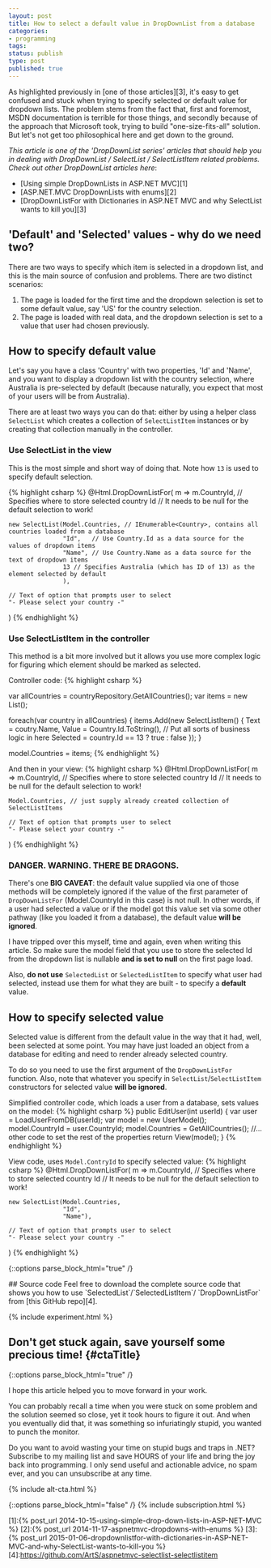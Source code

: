 ```yaml
---
layout: post
title: How to select a default value in DropDownList from a database
categories:
- programming
tags:
status: publish
type: post
published: true
---
```

As highlighted previously in [one of those articles][3], it's easy to get confused and stuck when
trying to specify selected or default value for dropdown lists. The problem stems from the fact
that, first and foremost, MSDN documentation is terrible for those things, and secondly because of 
the approach that Microsoft took, trying to build "one-size-fits-all" solution. But let's not get
too philosophical here and get down to the ground.

_This article is one of the 'DropDownList series' articles that should help you in dealing with 
DropDownList / SelectList / SelectListItem related problems. Check out other DropDownList articles
here_:

- [Using simple DropDownLists in ASP.NET MVC][1]
- [ASP.NET.MVC DropDownLists with enums][2]
- [DropDownListFor with Dictionaries in ASP.NET MVC and why SelectList wants to kill you][3]

## 'Default' and 'Selected' values - why do we need two?
There are two ways to specify which item is selected in a dropdown list, and this is the main source
of confusion and problems. There are two distinct scenarios:

1. The page is loaded for the first time and the dropdown selection is set to some default value, say
   'US' for the country selection.
2. The page is loaded with real data, and the dropdown selection is set to a value that user had chosen
   previously.

## How to specify default value
Let's say you have a class 'Country' with two properties, 'Id' and 'Name', and you want
to display a dropdown list with the country selection, where Australia is pre-selected by default
(because naturally, you expect that most of your users will be from Australia).

There are at least two ways you can do that: either by using a helper class `SelectList` which creates
a collection of `SelectListItem` instances or by creating that collection manually in the
controller.

### Use SelectList in the view
This is the most simple and short way of doing that. Note how `13` is used to specify default
selection.

{% highlight csharp %}
@Html.DropDownListFor(
    m => m.CountryId, // Specifies where to store selected country Id
                      // It needs to be null for the default selection to work!

    new SelectList(Model.Countries, // IEnumerable<Country>, contains all countries loaded from a database
                   "Id",   // Use Country.Id as a data source for the values of dropdown items
                   "Name", // Use Country.Name as a data source for the text of dropdown items
                   13 // Specifies Australia (which has ID of 13) as the element selected by default
                   ),

    // Text of option that prompts user to select
    "- Please select your country -"
)
{% endhighlight %}

### Use SelectListItem in the controller
This method is a bit more involved but it allows you use more complex logic for figuring which 
element should be marked as selected.

Controller code:
{% highlight csharp %}

var allCountries = countryRepository.GetAllCountries();
var items = new List<SelectListItem>();

foreach(var country in allCountries)
{
    items.Add(new SelectListItem() {
        Text = coutry.Name,
        Value = Country.Id.ToString(),
        // Put all sorts of business logic in here
        Selected = country.Id == 13 ? true : false
    });
}

model.Countries = items;
{% endhighlight %}

And then in your view:
{% highlight csharp %}
@Html.DropDownListFor(
    m => m.CountryId, // Specifies where to store selected country Id
                      // It needs to be null for the default selection to work!

    Model.Countries, // just supply already created collection of SelectListItems

    // Text of option that prompts user to select
    "- Please select your country -"
)
{% endhighlight %}

### DANGER. WARNING. THERE BE DRAGONS.
There's one __BIG CAVEAT__: the default value supplied via one of those methods will be completely
ignored if the value of the first parameter of `DropDownListFor` (Model.CountryId in this case) is not
null. In other words, if a user had selected a value or if the model got this value set via some
other pathway (like you loaded it from a database), the default value __will be ignored__.

I have tripped over this myself, time and again, even when writing this article. So make sure the
model field that you use to store the selected Id from the dropdown list is nullable __and is set
to null__ on the first page load.

Also, __do not use__ `SelectedList` or `SelectedListItem` to specify what user had selected, instead
use them for what they are built - to specify a __default__ value.

## How to specify selected value

Selected value is different from the default value in the way that it had, well, been selected at some
point. You may have just loaded an object from a database for editing and need to render already
selected country.

To do so you need to use the first argument of the `DropDownListFor` function. Also, note that whatever 
you specify in `SelectList`/`SelectListItem` constructors for selected value __will be ignored__.

Simplified controller code, which loads a user from a database, sets values on the model:
{% highlight csharp %}
public EditUser(int userId) {
    var user = LoadUserFromDB(userId);
    var model = new UserModel();
    model.CountryId = user.CountryId;
    model.Countries = GetAllCountries();
    //... other code to set the rest of the properties
    return View(model);
}
{% endhighlight %}

View code, uses `Model.ContryId` to specify selected value:
{% highlight csharp %}
@Html.DropDownListFor(
    m => m.CountryId, // Specifies where to store selected country Id
                      // It needs to be null for the default selection to work!

    new SelectList(Model.Countries,
                   "Id",
                   "Name"),

    // Text of option that prompts user to select
    "- Please select your country -"
)
{% endhighlight %}

{::options parse_block_html="true" /}
<div id="divCodeDownload">
## Source code
Feel free to download the complete source code that shows you how to use `SelectedList`/`SelectedListItem`/
`DropDownListFor` from [this GitHub repo][4].
</div>

{% include experiment.html %}

## Don't get stuck again, save yourself some precious time! {#ctaTitle}

{::options parse_block_html="true" /}
<div id="ctaCopy">
I hope this article helped you to move forward in your work.

You can probably recall a time when you were stuck on some problem and the solution seemed so close,
yet it took hours to figure it out. And when you eventually did that, it was something so
infuriatingly stupid, you wanted to punch the monitor.

Do you want to avoid wasting your time on stupid bugs and traps in .NET? Subscribe to my mailing
list and save HOURS of your life and bring the joy back into programming. I only send useful and 
actionable advice, no spam ever, and you can unsubscribe at any time.
</div>

{% include alt-cta.html %}

{::options parse_block_html="false" /}
{% include subscription.html %}

[1]:{% post_url 2014-10-15-using-simple-drop-down-lists-in-ASP-NET-MVC %}
[2]:{% post_url 2014-11-17-aspnetmvc-dropdowns-with-enums %}
[3]:{% post_url 2015-01-06-dropdownlistfor-with-dictionaries-in-ASP-NET-MVC-and-why-SelectList-wants-to-kill-you %}
[4]:https://github.com/ArtS/aspnetmvc-selectlist-selectlistitem
